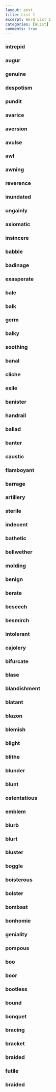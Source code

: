 ```yaml
---
layout: post
title: List 1
excerpt: Word List 1
categories: [WList]
comments: true
---
```


### intrepid

### augur

### genuine

### despotism

### pundit

### avarice

### aversion

### avulse

### awl

### awning

### reverence

### inundated

### ungainly

### axiomatic

### insincere

### babble

### badinage

### exasperate

### bale

### balk

### germ

### balky

### soothing

### banal

### cliche

### exile

### banister

### handrail

### ballad

### banter

### caustic

### flamboyant

### barrage

### artillery

### sterile

### indecent

### bathetic

### bellwether

### molding

### benign

### berate

### beseech

### besmirch

### intolerant

### cajolery

### bifurcate

### blase

### blandishment

### blatant

### blazon

### blemish

### blight

### blithe

### blunder

### blunt

### ostentatious

### emblem

### blurb

### blurt

### bluster

### boggle

### boisterous

### bolster

### bombast

### bonhomie

### geniality

### pompous

### boo

### boor

### bootless

### bound

### bonquet

### bracing

### bracket

### braided

### futile

### braided
